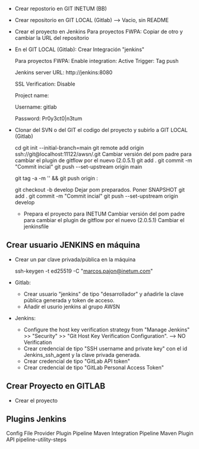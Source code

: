  - Crear repostorio en GIT INETUM (BB)

 - Crear repositorio en GIT LOCAL (Gitlab) --> Vacio, sin README

 - Crear el proyecto en Jenkins
      Para proyectos FWPA:
         Copiar de otro y cambiar la URL del repositorio
   
 - En el GIT LOCAL (Gitlab): Crear Integración "jenkins"
   
   Para proyectos FWPA:
      Enable integration: Active
      Trigger: Tag push
   
   Jenkins server URL:
      http://jenkins:8080
   
   SSL Verification: Disable

   Project name: <nombre-proyecto>

   Username: gitlab

   Password: Pr0y3ct0|n3tum

 - Clonar del SVN o del GIT el codigo del proyecto y subirlo a GIT LOCAL (Gitlab)

      cd <nombre-proyecto>
      git init --initial-branch=main
      git remote add origin ssh://git@localhost:11122/awsn/<nombre-proyecto>.git
         Cambiar versión del pom padre para cambiar el plugin de gitflow por el nuevo (<version>2.0.5.1</version>)
      git add .
      git commit -m "Commit incial"
      git push --set-upstream origin main

      git tag -a <version> -m '<version>' && git push origin : <version>

      git checkout -b develop
         Dejar pom preparados. Poner SNAPSHOT
      git add .
      git commit -m "Commit incial"
      git push --set-upstream origin develop
    
   - Prepara el proyecto para INETUM
      Cambiar versión del pom padre para cambiar el plugin de gitflow por el nuevo (<version>2.0.5.1</version>)
      Cambiar el jenkinsfile
      

    



## Crear usuario JENKINS en máquina

 - Crear un par clave privada/pública en la máquina

   ssh-keygen -t ed25519 -C "marcos.pajon@inetum.com"


 - Gitlab: 
   - Crear usuario "jenkins" de tipo "desarrollador" y añadirle la clave pública generada y token de acceso.
   - Añadir el usurio jenkins al grupo AWSN

 - Jenkins: 
   - Configure the host key verification strategy from "Manage Jenkins" >> "Security" >> "Git Host Key Verification Configuration". --> NO Verification  
   - Crear credencial de tipo "SSH username and private key" con el id Jenkins_ssh_agent y la clave privada generada.
   - Crear credencial de tipo "GitLab API token"
   - Crear credencial de tipo "GitLab Personal Access Token"

## Crear Proyecto en GITLAB
 - Crear el proyecto

## Plugins Jenkins

Config File Provider Plugin
Pipeline Maven Integration
Pipeline Maven Plugin API
pipeline-utility-steps